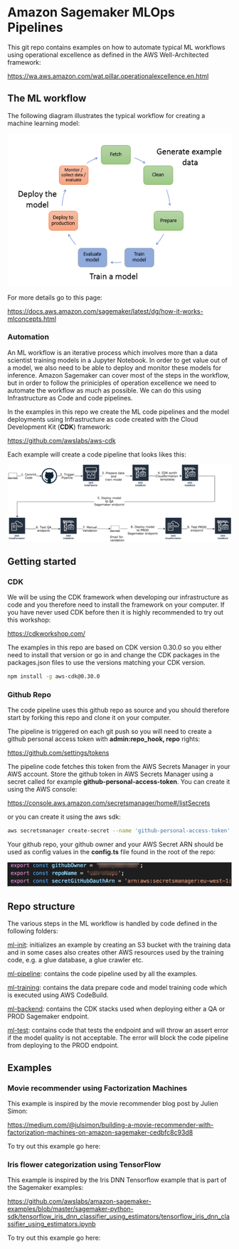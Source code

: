 # Amazon Sagemaker MLOps Pipelines

This git repo contains examples on how to automate typical ML workflows using operational excellence as defined in the AWS Well-Architected framework:

https://wa.aws.amazon.com/wat.pillar.operationalexcellence.en.html

## The ML workflow

The following diagram illustrates the typical workflow for creating a machine learning model:

![](img/ml-concepts-10.png)

For more details go to this page:

https://docs.aws.amazon.com/sagemaker/latest/dg/how-it-works-mlconcepts.html

### Automation

An ML workflow is an iterative process which involves more than a data scientist training models in a Jupyter Notebook. In order to get value out of a model, we also need to be able to deploy and monitor these models for inference. Amazon Sagemaker can cover most of the steps in the workflow, but in order to  follow the priniciples of operation excellence we need to automate the workflow as much as possible. We can do this using Infrastructure as Code and code pipelines.

In the examples in this repo we create the ML code pipelines and the model deployments using Infrastructure as code created with the Cloud Development Kit (**CDK**) framework:

https://github.com/awslabs/aws-cdk

Each example will create a code pipeline that looks likes this:



![mlopspipeline](img/mlops-pipeline.png)



## Getting started

### CDK

We will be using the CDK framework when developing our infrastructure as code and you therefore need to install the framework on your computer. If you have never used CDK before then it is highly recommended to try out this workshop:

https://cdkworkshop.com/

The examples in this repo are based on CDK version 0.30.0 so you either need to install that version or go in and change the CDK packages in the packages.json files to use the versions matching your CDK version.

```bash
npm install -g aws-cdk@0.30.0
```

### Github Repo

The code pipeline uses this github repo as source and you should therefore start by forking this repo and clone it on your computer.

The pipeline is triggered on each git push so you will need to create a github personal access token with **admin:repo_hook, repo** rights:

https://github.com/settings/tokens

The pipeline code fetches this token from the AWS Secrets Manager in your AWS account. Store the github token in AWS Secrets Manager using a secret called for example **github-personal-access-token**. You can create it using the AWS console:

https://console.aws.amazon.com/secretsmanager/home#/listSecrets

or you can create it using the aws sdk:

```bash
aws secretsmanager create-secret --name 'github-personal-access-token' --secret-string mygithubtoken
```

Your github repo, your github owner and your AWS Secret ARN should be used as config values in the **config.ts** file found in the root of the repo:

![image-20190519181752111](img/repo-configts.png)



## Repo structure

The various steps in the ML workflow is handled by code defined in the following folders:

[ml-init](ml-init/README.md): initializes an example by creating an S3 bucket with the training data and in some cases also creates other AWS resources used by the training code, e.g. a glue database, a glue crawler etc.

[ml-pipeline](ml-pipeline/README.md): contains the code pipeline used by all the examples.

[ml-training](ml-training/README.md): contains the data prepare code and model training code which is executed using AWS CodeBuild.

[ml-backend](ml-backend/README.md): contains the CDK stacks used when deploying either a QA or PROD Sagemaker endpoint.

[ml-test](ml-test/README.md): contains code that tests the endpoint and will throw an assert error if the model quality is not acceptable. The error will block the code pipeline from deploying to the PROD endpoint.

## Examples

### Movie recommender using Factorization Machines

This example is inspired by the movie recommender blog post by Julien Simon:

https://medium.com/@julsimon/building-a-movie-recommender-with-factorization-machines-on-amazon-sagemaker-cedbfc8c93d8

To try out this example go here: 

### Iris flower categorization using TensorFlow

This example is inspired by the Iris DNN Tensorflow example that is part of the Sagemaker examples:

https://github.com/awslabs/amazon-sagemaker-examples/blob/master/sagemaker-python-sdk/tensorflow_iris_dnn_classifier_using_estimators/tensorflow_iris_dnn_classifier_using_estimators.ipynb

To try out this example go here:

